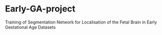 # Early-GA-project
Training of Segmentation Network for Localisation of the Fetal Brain in Early Gestational Age Datasets
